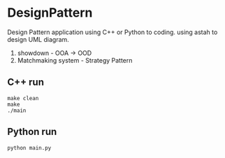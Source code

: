 # DesignPattern

Design Pattern application
using C++ or Python to coding.
using astah to design UML diagram.

1. showdown - OOA -> OOD
2. Matchmaking system - Strategy Pattern

## C++ run
```
make clean
make
./main
```

## Python run
```
python main.py
```
